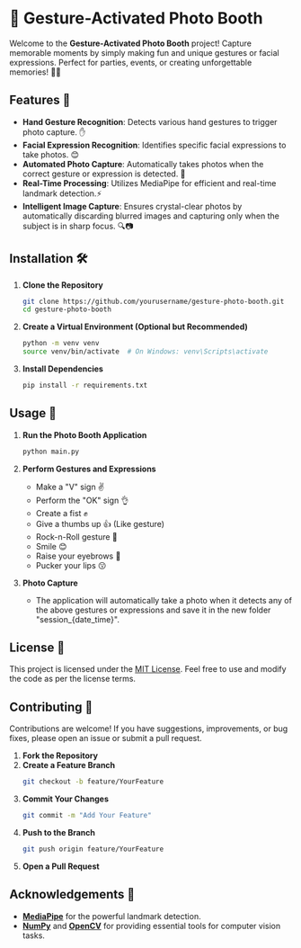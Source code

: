 # 📸 Gesture-Activated Photo Booth

Welcome to the **Gesture-Activated Photo Booth** project! Capture memorable moments by simply making fun and unique gestures or facial expressions. Perfect for parties, events, or creating unforgettable memories! 🤳✨

## Features 🎯
- **Hand Gesture Recognition**: Detects various hand gestures to trigger photo capture. ✋
- **Facial Expression Recognition**: Identifies specific facial expressions to take photos. 😊
- **Automated Photo Capture**: Automatically takes photos when the correct gesture or expression is detected. 📸
- **Real-Time Processing**: Utilizes MediaPipe for efficient and real-time landmark detection.⚡️
- **Intelligent Image Capture**: Ensures crystal-clear photos by automatically discarding blurred images and capturing only when the subject is in sharp focus. 🔍📷

## Installation 🛠️

1. **Clone the Repository**
   ```bash
   git clone https://github.com/yourusername/gesture-photo-booth.git
   cd gesture-photo-booth
   ```

2. **Create a Virtual Environment (Optional but Recommended)**
   ```bash
   python -m venv venv
   source venv/bin/activate  # On Windows: venv\Scripts\activate
   ```

3. **Install Dependencies**
   ```bash
   pip install -r requirements.txt
   ```

## Usage 🚀

1. **Run the Photo Booth Application**
   ```bash
   python main.py
   ```
2. **Perform Gestures and Expressions**
   - Make a "V" sign ✌️
   - Perform the "OK" sign 👌
   - Create a fist ✊
   - Give a thumbs up 👍 (Like gesture)
   - Rock-n-Roll gesture 🤘
   - Smile 😊
   - Raise your eyebrows 🙆
   - Pucker your lips 😗

3. **Photo Capture**
   - The application will automatically take a photo when it detects any of the above gestures or expressions and save it in the new folder "session_{date_time}".

## License 📝

This project is licensed under the [MIT License](https://opensource.org/licenses/MIT). Feel free to use and modify the code as per the license terms.

## Contributing 🤝

Contributions are welcome! If you have suggestions, improvements, or bug fixes, please open an issue or submit a pull request.

1. **Fork the Repository**
2. **Create a Feature Branch**
   ```bash
   git checkout -b feature/YourFeature
   ```
3. **Commit Your Changes**
   ```bash
   git commit -m "Add Your Feature"
   ```
4. **Push to the Branch**
   ```bash
   git push origin feature/YourFeature
   ```
5. **Open a Pull Request**

## Acknowledgements 🙏

- **[MediaPipe](https://mediapipe.dev/)** for the powerful landmark detection.
- **[NumPy](https://numpy.org/)** and **[OpenCV](https://opencv.org/)** for providing essential tools for computer vision tasks.
